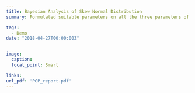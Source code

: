 ```yaml
---
title: Bayesian Analysis of Skew Normal Distribution
summary: Formulated suitable parameters on all the three parameters of Geometric Skew Normal distribution to perform Bayesian analysis and evaluated the fit on multiple datasets using Kolmogorov-Smirnov test statistic.

tags:
  - Demo
date: "2018-04-27T00:00:00Z"


image:
  caption:
  focal_point: Smart

links:
url_pdf: 'PGP_report.pdf'
---
```

